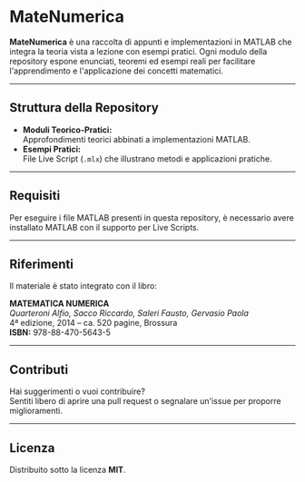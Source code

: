 # MateNumerica

**MateNumerica** è una raccolta di appunti e implementazioni in MATLAB che integra la teoria vista a lezione con esempi pratici. Ogni modulo della repository espone enunciati, teoremi ed esempi reali per facilitare l'apprendimento e l'applicazione dei concetti matematici.

---

## Struttura della Repository

- **Moduli Teorico-Pratici:**  
  Approfondimenti teorici abbinati a implementazioni MATLAB.  
- **Esempi Pratici:**  
  File Live Script (`.mlx`) che illustrano metodi e applicazioni pratiche.

---

## Requisiti

Per eseguire i file MATLAB presenti in questa repository, è necessario avere installato MATLAB con il supporto per Live Scripts.

---

## Riferimenti

Il materiale è stato integrato con il libro:

**MATEMATICA NUMERICA**  
*Quarteroni Alfio, Sacco Riccardo, Saleri Fausto, Gervasio Paola*  
4ª edizione, 2014 – ca. 520 pagine, Brossura  
**ISBN:** 978-88-470-5643-5

---

## Contributi

Hai suggerimenti o vuoi contribuire?  
Sentiti libero di aprire una pull request o segnalare un'issue per proporre miglioramenti.

---

## Licenza

Distribuito sotto la licenza **MIT**.
